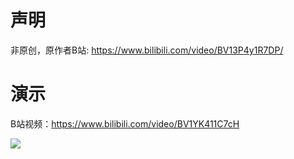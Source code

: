 
# 声明

非原创，原作者B站: https://www.bilibili.com/video/BV13P4y1R7DP/

# 演示

B站视频：https://www.bilibili.com/video/BV1YK411C7cH

<img src="https://cdn.jsdelivr.net/gh/sun0225SUN/Awesome-Love-Code/assets/img/c/004.png"/>
